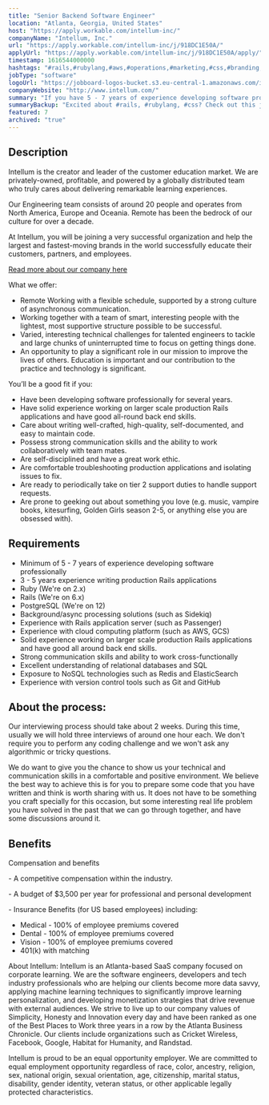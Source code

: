 ```yaml
---
title: "Senior Backend Software Engineer"
location: "Atlanta, Georgia, United States"
host: "https://apply.workable.com/intellum-inc/"
companyName: "Intellum, Inc."
url: "https://apply.workable.com/intellum-inc/j/918DC1E50A/"
applyUrl: "https://apply.workable.com/intellum-inc/j/918DC1E50A/apply/"
timestamp: 1616544000000
hashtags: "#rails,#rubylang,#aws,#operations,#marketing,#css,#branding,#git,#management,#redis"
jobType: "software"
logoUrl: "https://jobboard-logos-bucket.s3.eu-central-1.amazonaws.com/intellum-inc-"
companyWebsite: "http://www.intellum.com/"
summary: "If you have 5 - 7 years of experience developing software professionally, Intellum, Inc. is looking for someone with your knowledge."
summaryBackup: "Excited about #rails, #rubylang, #css? Check out this job post!"
featured: 7
archived: "true"
---
```


## Description

Intellum is the creator and leader of the customer education market. We are privately-owned, profitable, and powered by a globally distributed team who truly cares about delivering remarkable learning experiences.

Our Engineering team consists of around 20 people and operates from North America, Europe and Oceania. Remote has been the bedrock of our culture for over a decade.

At Intellum, you will be joining a very successful organization and help the largest and fastest-moving brands in the world successfully educate their customers, partners, and employees.

[Read more about our company here](https://www.intellum.com/company/about-us)

What we offer:

*   Remote Working with a flexible schedule, supported by a strong culture of asynchronous communication.
*   Working together with a team of smart, interesting people with the lightest, most supportive structure possible to be successful.
*   Varied, interesting technical challenges for talented engineers to tackle and large chunks of uninterrupted time to focus on getting things done.
*   An opportunity to play a significant role in our mission to improve the lives of others. Education is important and our contribution to the practice and technology is significant.

You’ll be a good fit if you:

*   Have been developing software professionally for several years.
*   Have solid experience working on larger scale production Rails applications and have good all-round back end skills.
*   Care about writing well-crafted, high-quality, self-documented, and easy to maintain code.
*   Possess strong communication skills and the ability to work collaboratively with team mates.
*   Are self-disciplined and have a great work ethic.
*   Are comfortable troubleshooting production applications and isolating issues to fix.
*   Are ready to periodically take on tier 2 support duties to handle support requests.
*   Are prone to geeking out about something you love (e.g. music, vampire books, kitesurfing, Golden Girls season 2-5, or anything else you are obsessed with).

## Requirements

*   Minimum of 5 - 7 years of experience developing software professionally
*   3 - 5 years experience writing production Rails applications
*   Ruby (We're on 2.x)
*   Rails (We're on 6.x)
*   PostgreSQL (We're on 12)
*   Background/async processing solutions (such as Sidekiq)
*   Experience with Rails application server (such as Passenger)
*   Experience with cloud computing platform (such as AWS, GCS)
*   Solid experience working on larger scale production Rails applications and have good all around back end skills.
*   Strong communication skills and ability to work cross-functionally
*   Excellent understanding of relational databases and SQL
*   Exposure to NoSQL technologies such as Redis and ElasticSearch
*   Experience with version control tools such as Git and GitHub

## About the process:

Our interviewing process should take about 2 weeks. During this time, usually we will hold three interviews of around one hour each. We don't require you to perform any coding challenge and we won't ask any algorithmic or tricky questions.

We do want to give you the chance to show us your technical and communication skills in a comfortable and positive environment. We believe the best way to achieve this is for you to prepare some code that you have written and think is worth sharing with us. It does not have to be something you craft specially for this occasion, but some interesting real life problem you have solved in the past that we can go through together, and have some discussions around it.

## Benefits

Compensation and benefits

\- A competitive compensation within the industry.

\- A budget of $3,500 per year for professional and personal development

\- Insurance Benefits (for US based employees) including:

*   Medical - 100% of employee premiums covered
*   Dental - 100% of employee premiums covered
*   Vision - 100% of employee premiums covered
*   401(k) with matching

About Intellum: Intellum is an Atlanta-based SaaS company focused on corporate learning. We are the software engineers, developers and tech industry professionals who are helping our clients become more data savvy, applying machine learning techniques to significantly improve learning personalization, and developing monetization strategies that drive revenue with external audiences. We strive to live up to our company values of Simplicity, Honesty and Innovation every day and have been ranked as one of the Best Places to Work three years in a row by the Atlanta Business Chronicle. Our clients include organizations such as Cricket Wireless, Facebook, Google, Habitat for Humanity, and Randstad.

Intellum is proud to be an equal opportunity employer. We are committed to equal employment opportunity regardless of race, color, ancestry, religion, sex, national origin, sexual orientation, age, citizenship, marital status, disability, gender identity, veteran status, or other applicable legally protected characteristics.
